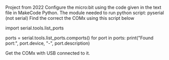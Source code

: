Project from 2022
Configure the micro:bit using the code given in the text file in MakeCode Python.
The module needed to run python script: pyserial (not serial)
Find the correct the COMx using this script below

import serial.tools.list_ports

ports = serial.tools.list_ports.comports()
for port in ports:
    print("Found port:", port.device, "-", port.description)

Get the COMx with USB connected to it.
